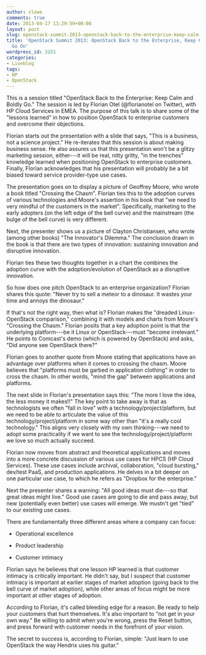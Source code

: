 ```yaml
---
author: slowe
comments: true
date: 2013-04-17 13:29:59+00:00
layout: post
slug: openstack-summit-2013-openstack-back-to-the-enterprise-keep-calm-and-boldly-go-on
title: 'OpenStack Summit 2013: OpenStack Back to the Enterprise, Keep Calm and Boldly
  Go On'
wordpress_id: 3151
categories:
- Liveblog
tags:
- HP
- OpenStack
---
```


This is a session titled "OpenStack Back to the Enterprise: Keep Calm and Boldly Go." The session is led by Florian Otel (@florianotel on Twitter), with HP Cloud Services in EMEA. The purpose of this talk is to share some of the "lessons learned" in how to position OpenStack to enterprise customers and overcome their objections.

Florian starts out the presentation with a slide that says, "This is a business, not a science project." He re-iterates that this session is about making business sense. He also assures us that this presentation won't be a glitzy marketing session, either---it will be real, nitty gritty, "in the trenches" knowledge learned when positioning OpenStack to enterprise customers. Finally, Florian acknowledges that his presentation will probably be a bit biased toward service provider-type use cases.

The presentation goes on to display a picture of Geoffrey Moore, who wrote a book titled "Crossing the Chasm". Florian ties this to the adoption curves of various technologies and Moore's assertion in his book that "we need to very mindful of the customers in the market". Specifically, marketing to the early adopters (on the left edge of the bell curve) and the mainstream (the bulge of the bell curve) is very different.

Next, the presenter shows us a picture of Clayton Christiansen, who wrote (among other books) "The Innovator's Dilemma." The conclusion drawn in the book is that there are two types of innovation: sustaining innovation and disruptive innovation.

Florian ties these two thoughts together in a chart the combines the adoption curve with the adoption/evolution of OpenStack as a disruptive innovation.

So how does one pitch OpenStack to an enterprise organization? Florian shares this quote: "Never try to sell a meteor to a dinosaur. It wastes your time and annoys the dinosaur."

If that's not the right way, then what is? Florian makes the "dreaded Linux-OpenStack comparison," combining it with models and charts from Moore's "Crossing the Chasm." Florian posits that a key adoption point is that the underlying platform---be it Linux or OpenStack---must "become irrelevant." He points to Comcast's demo (which is powered by OpenStack) and asks, "Did anyone see OpenStack there?"

Florian goes to another quote from Moore stating that applications have an advantage over platforms when it comes to crossing the chasm. Moore believes that "platforms must be garbed in application clothing" in order to cross the chasm. In other words, "mind the gap" between applications and platforms.

The next slide in Florian's presentation says this: "The more I love the idea, the less money it makes!!" The key point to take away is that as technologists we often "fall in love" with a technology/project/platform, but we need to be able to articulate the value of this technology/project/platform in some way other than "it's a really cool technology." This aligns very closely with my own thinking---we need to adopt some practicality if we want to see the technology/project/platform we love so much actually succeed.

Florian now moves from abstract and theoretical applications and moves into a more concrete discussion of various use cases for HPCS (HP Cloud Services). These use cases include archival, collaboration, "cloud bursting," dev/test PaaS, and production applications. He delves in a bit deeper on one particular use case, to which he refers as "Dropbox for the enterprise."

Next the presenter shares a warning: "All good ideas must die---so that great ideas might live." Good use cases are going to die and pass away, but new (potentially even better) use cases will emerge. We mustn't get "tied" to our existing use cases.

There are fundamentally three different areas where a company can focus:

* Operational excellence

* Product leadership

* Customer intimacy

Florian says he believes that one lesson HP learned is that customer intimacy is critically important. He didn't say, but I suspect that customer intimacy is important at earlier stages of market adoption (going back to the bell curve of market adoption), while other areas of focus might be more important at other stages of adoption.

According to Florian, it's called bleeding edge for a reason. Be ready to help your customers that hurt themselves. It's also important to "not get in your own way." Be willing to admit when you're wrong, press the Reset button, and press forward with customer needs in the forefront of your vision.

The secret to success is, according to Florian, simple: "Just learn to use OpenStack the way Hendrix uses his guitar."
